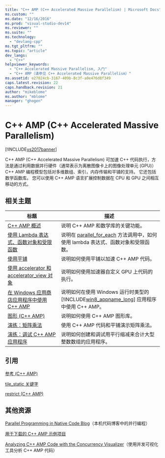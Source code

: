 ```yaml
---
title: "C++ AMP (C++ Accelerated Massive Parallelism) | Microsoft Docs"
ms.custom: ""
ms.date: "12/16/2016"
ms.prod: "visual-studio-dev14"
ms.reviewer: ""
ms.suite: ""
ms.technology: 
  - "devlang-cpp"
ms.tgt_pltfrm: ""
ms.topic: "article"
dev_langs: 
  - "C++"
helpviewer_keywords: 
  - "C++ Accelerated Massive Parallelism, 入门"
  - "C++ AMP（请参见 C++ Accelerated Massive Parallelism）"
ms.assetid: e27824cb-3167-409b-8c3f-a0e476d8f349
caps.latest.revision: 22
caps.handback.revision: 21
author: "mikeblome"
ms.author: "mblome"
manager: "ghogen"
---
```

# C++ AMP (C++ Accelerated Massive Parallelism)
[!INCLUDE[vs2017banner](../../assembler/inline/includes/vs2017banner.md)]

C\+\+ AMP \(C\+\+ Accelerated Massive Parallelism\) 可加速 C\+\+ 代码执行，方法是通过利用数据并行硬件（通常表示为离散图像卡上的图像处理单元 \(GPU\)）  C\+\+ AMP 编程模型包括对多维数组、索引，内存传输和平铺的支持。  它还包括数学函数库。  您可以使用 C\+\+ AMP 语言扩展控制数据在 CPU 和 GPU 之间相互移动的方式。  
  
## 相关主题  
  
|标题|描述|  
|--------|--------|  
|[C\+\+ AMP 概述](../../parallel/amp/cpp-amp-overview.md)|说明 C\+\+ AMP 和数学库的关键功能。|  
|[使用 Lambda 表达式、函数对象和受限函数](../../parallel/amp/using-lambdas-function-objects-and-restricted-functions.md)|说明在 [parallel\_for\_each](../Topic/parallel_for_each%20Function%20\(C++%20AMP\).md) 方法调用中，如何使用 lambda 表达式、函数对象和受限函数。|  
|[使用平铺](../../parallel/amp/using-tiles.md)|说明如何使用平铺以加速 C\+\+ AMP 代码。|  
|[使用 accelerator 和 accelerator\_view 对象](../../parallel/amp/using-accelerator-and-accelerator-view-objects.md)|说明如何使用加速器自定义 GPU 上代码的执行。|  
|[在 Windows 应用商店应用程序中使用 C\+\+ AMP](../../parallel/amp/using-cpp-amp-in-windows-store-apps.md)|说明如何在使用 Windows 运行时类型的 [!INCLUDE[win8_appname_long](../../build/includes/win8_appname_long_md.md)] 应用程序中使用 C\+\+ AMP。|  
|[图形 \(C\+\+ AMP\)](../../parallel/amp/graphics-cpp-amp.md)|说明如何使用 C\+\+ AMP 图形库。|  
|[演练：矩阵乘法](../../parallel/amp/walkthrough-matrix-multiplication.md)|使用 C\+\+ AMP 代码和平铺演示矩阵乘法。|  
|[演练：调试 C\+\+ AMP 应用程序](../../parallel/amp/walkthrough-debugging-a-cpp-amp-application.md)|说明如何创建和调试用平行缩减来合计大型整数数组的应用程序。|  
  
## 引用  
 [参考 \(C\+\+ AMP\)](../../parallel/amp/reference/reference-cpp-amp.md)  
  
 [tile\_static 关键字](../../cpp/tile-static-keyword.md)  
  
 [restrict \(C\+\+ AMP\)](../../cpp/restrict-cpp-amp.md)  
  
## 其他资源  
 [Parallel Programming in Native Code Blog](http://go.microsoft.com/fwlink/p/?LinkId=238472)（本机代码博客中的并行编程）  
  
 [用于下载的 C\+\+ AMP 示例项目](http://go.microsoft.com/fwlink/p/?LinkId=248508)  
  
 [Analyzing C\+\+ AMP Code with the Concurrency Visualizer](http://go.microsoft.com/fwlink/?LinkID=253987&clcid=0x409)（使用并发可视化工具分析 C\+\+ AMP 代码）